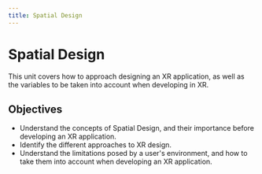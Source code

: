 ```yaml
---
title: Spatial Design
---
```


# Spatial Design

This unit covers how to approach designing an XR application, as well as the variables to be taken into account when developing in XR.

## Objectives

- Understand the concepts of Spatial Design, and their importance before developing an XR application.
- Identify the different approaches to XR design.
- Understand the limitations posed by a user's environment, and how to take them into account when developing an XR application.